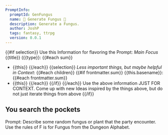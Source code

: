 ```yaml
---
PromptInfo:
  promptId: GenFungus
  name: 🎲 Generate Fungus 🌿
  description: Generate a Fungus.
  author: JoshP
  tags: fantasy, ttrpg
  version: 0.0.1
---
```


{{#if selection}}
Use this Information for flavoring the Prompt:
*Main Focus*
{{title}} ({{type}}:
{{#each sum}}
- {{this}}
{{/each}}
{{selection}}
*Less important things, but maybe helpful in Context*:
{{#each children}}
{{#if frontmatter.sum}}
{{this.basename}}:
{{#each frontmatter.sum}}
- {{this}}
{{/each}}
{{/if}}
{{/each}}
Use the above information JUST FOR CONTEXT. Come up with new Ideas inspired by the things above, but do not just iterate things from above
{{/if}}
## You search the pockets
Prompt: Describe some random fungus or plant that the party encounter. Use the rules of F is for Fungus from the Dungeon Alphabet.